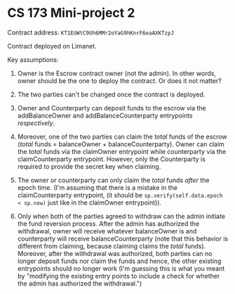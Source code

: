 # CS 173 Mini-project 2

Contract address: `KT1EUWtC9Uh6MMr2oYaG9hKnrF6eaAXKTzpJ`

Contract deployed on Limanet.

Key assumptions:

1. Owner is the Escrow contract owner (not the admin). In other words, owner should be the one to deploy the contract. Or does it not matter?

2. The two parties can't be changed once the contract is deployed. 

3. Owner and Counterparty can deposit funds to the escrow via the addBalanceOwner and addBalanceCounterparty entrypoints _respectively_.

4. Moreover, one of the two parties can claim the _total_ funds of the escrow (_total_ funds = balanceOwner + balanceCounterparty). Owner can claim the _total_ funds via the claimOwner entrypoint while counterparty via the claimCounterparty entrypoint. However, only the Counterparty is required to provide the secret key when claiming.

5. The owner or counterparty can only claim the _total_ funds _after_ the epoch time. (I'm assuming that there is a mistake in the claimCounterparty entrypoint, (it should be `sp.verify(self.data.epoch < sp.now)` just like in the claimOwner entrypoint)).

6. Only when both of the parties agreed to withdraw can the admin initiate the fund reversion process. After the admin has authorized the withdrawal, owner will receive whatever balanceOwner is and counterparty will receive balanceCounterparty (note that this behavior is different from claiming, because claiming claims the _total_ funds). Moreover, after the withdrawal was authorized, both parties can no longer deposit funds nor claim the funds and hence, the other existing entrypoints should no longer work (I'm guessing this is what you meant by "modifying the existing entry points to include a check for whether the admin has authorized the withdrawal.")
